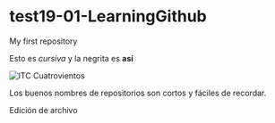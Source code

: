 # test19-01-LearningGithub
My first repository


Esto es _cursiva_ y la negrita es **así**

![ITC Cuatrovientos](http://www.cuatrovientos.org/images/logo2.png)

Los buenos nombres de repositorios son cortos y fáciles de recordar.

Edición de archivo

